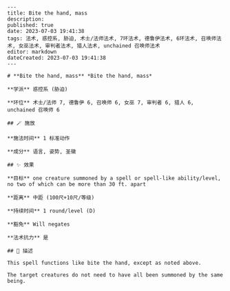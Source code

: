 
    ---
    title: Bite the hand, mass
    description: 
    published: true
    date: 2023-07-03 19:41:38
    tags: 法术, 惑控系, 胁迫, 术士/法师法术, 7环法术, 德鲁伊法术, 6环法术, 召唤师法术, 女巫法术, 审判者法术, 猎人法术, unchained 召唤师法术
    editor: markdown
    dateCreated: 2023-07-03 19:41:38
    ---

    # **Bite the hand, mass** *Bite the hand, mass*

    **学派** 惑控系 (胁迫) 

    **环位** 术士/法师 7, 德鲁伊 6, 召唤师 6, 女巫 7, 审判者 6, 猎人 6, unchained 召唤师 6

    ## 🪄 施放

    **施法时间** 1 标准动作

    **成分** 语言, 姿势, 圣徽

    ## ✨ 效果 

    **目标** one creature summoned by a spell or spell-like ability/level, no two of which can be more than 30 ft. apart 

    **距离** 中距 (100尺+10尺/等级)  

    **持续时间** 1 round/level (D) 

    **豁免** Will negates

    **法术抗力** 是

    ## 📖 描述

    This spell functions like bite the hand, except as noted above.

    The target creatures do not need to have all been summoned by the same being.
    